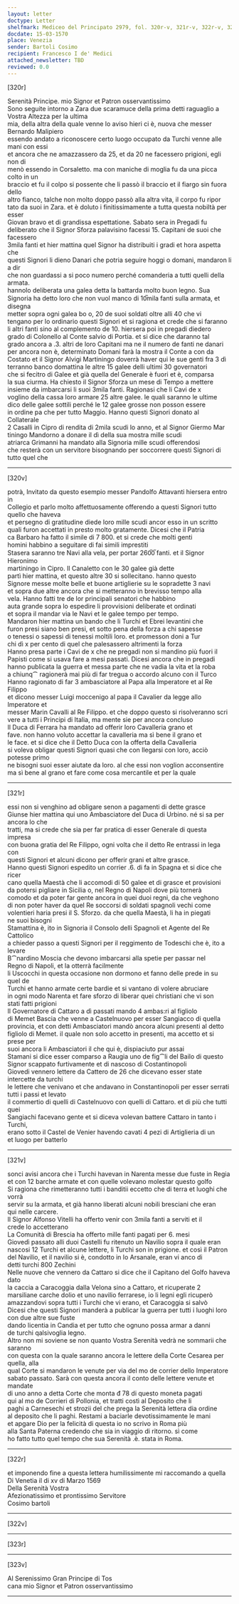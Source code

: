 ```yaml
---
layout: letter
doctype: Letter
shelfmark: Mediceo del Principato 2979, fol. 320r-v, 321r-v, 322r-v, 323r-v
docdate: 15-03-1570
place: Venezia
sender: Bartoli Cosimo
recipient: Francesco I de' Medici
attached_newsletter: TBD
reviewed: 0.0
---
```


[320r]  
  
  
Serenità Principe. mio Signor et Patron osservantissimo  
Sono seguite intorno a Zara due scaramuce della prima detti raguaglio a Vostra Altezza per la ultima  
mia, della altra della quale venne lo aviso hieri ci è, nuova che messer Bernardo Malipiero  
essendo andato a riconoscere certo luogo occupato da Turchi venne alle mani con essi  
et ancora che ne amazzassero da 25, et da 20 ne facessero prigioni, egli non di  
menò essendo in Corsaletto. ma con maniche di moglia fu da una picca colto in un  
braccio et fu il colpo si possente che li passò il braccio et il fiargo sin fuora dello  
altro fianco, talche non molto doppo passò alla altra vita, il corpo fu ripor  
tato da suoi in Zara. et è doluto i finitissimamente a tutta questa nobiltà per esser  
Giovan bravo et di grandissa espettatione. Sabato sera in Pregadi fu  
deliberato che il Signor Sforza palavisino facessi 15. Capitani de suoi che facessero  
3mila fanti et hier mattina quel Signor ha distribuiti i gradi et hora aspetta che  
questi Signori li dieno Danari che potria seguire hoggi o domani, mandaron li a dir  
che non guardassi a si poco numero perché comanderia a tutti quelli della armata.  
hannolo deliberata una galea detta la battarda molto buon legno. Sua  
Signoria ha detto loro che non vuol manco di 10̅mila fanti sulla armata, et disegna  
metter sopra ogni galea bo o, 20 de suoi soldati oltre alli 40 che vi  
tengano per lo ordinario questi Signori et si ragiona et crede che si faranno  
li altri fanti sino al complemento de 10. hiersera poi in pregadi diedero  
grado di Colonello al Conte salvio di Portia. et si dice che daranno tal  
grado ancora a .3. altri de loro Capitani ma ne il numero de fanti ne danari  
per ancora non è, determinato Domani farà la mostra il Conte a con da  
Costato et il Signor Alvigi Martiningo doverrà haver qui le sue genti fra 3 dì  
terranno banco domattina le altre 15 galee delli ultimi 30 governatori  
che si fecitro di Galee et già quella del Generale è fuori et è, comparsa  
la sua ciurma. Ha chiesto il Signor Sforza un mese di Tempo a mettere  
insieme da imbarcarsi li suoi 3mila fanti. Ragionasi che li Cavi de x  
voglino della cassa loro armare 25 altre galee. le quali saranno le ultime  
dico delle galee sottili perché le 12 galee grosse non posson essere  
in ordine pa che per tutto Maggio. Hanno questi Signori donato al Collaterale  
2 Casalli in Cipro di rendita di 2mila scudi lo anno, et al Signor Giermo Mar  
tiningo Mandorno a donare il dì della sua mostra mille scudi  
atriarca Grimanni ha mandato alla Signoria mille scudi offerendosi  
che resterà con un servitore bisognando per soccorrere questi Signori di tutto quel che  
  
---  

[320v]  
  
  
potrà, Invitato da questo esempio messer Pandolfo Attavanti hiersera entro in  
Collegio et parlo molto affettuosamente offerendo a questi Signori tutto quello che haveva  
et persegno di gratitudine diede loro mille scudi ancor esso in un scritto  
quali furon accettati in presto molto gratamente. Dicesi che il Patria  
ca Barbaro ha fatto il simile di 7 800. et si crede che molti genti  
homini habbino a seguitare di fai simili imprestiti  
Stasera saranno tre Navi alla vela, per portar 260̅0̅ fanti. et il Signor Hieronimo  
martiningo in Cipro. Il Canaletto con le 30 galee già dette  
partì hier mattina, et questo altre 30 si sollecitano. hanno questo  
Signore messe molte belle et buone artiglierie su le sopradette 3 navi  
et sopra due altre ancora che si metteranno in brevisso tempo alla  
vela. Hanno fatti tre de lor principali senatori che habbino  
auta grande sopra lo espedire li provvisioni deliberate et ordinati  
et sopra il mandar via le Navi et le galee tempo per tempo.  
Mandaron hier mattina un bando che li Turchi et Ebrei levantini che  
furon presi siano ben presi, et sotto pena della forza a chi sapesse  
o tenessi o sapessi di tenessi moltili loro. et promesson doni a Tur  
chi dì x per cento di quel che palesassero altrimenti la forza  
Hanno presa parte i Cavi de x che ne pregadi non si mandino più fuori il  
Papisti come si usava fare a mesi passati. Dicesi ancora che in pregadi  
hanno publicata la guerra et messa parte che ne vadia la vita et la roba  
a chiunq⁀ ragionerà mai più di far tregua o accordo alcuno con il Turco  
Hanno ragionato di far 3 ambasciatore al Papa alla Imperatore et al Re Filippo  
et dicono messer Luigi moccenigo al papa il Cavalier da legge allo Imperatore et  
messer Marin Cavalli al Re Filippo. et che doppo questo si risolveranno scri  
vere a tutti i Principi di Italia, ma mente sie per ancora concluso  
Il Duca di Ferrara ha mandato ad offerir loro Cavalleria grano et  
fave. non hanno voluto accettar la cavalleria ma sì bene il grano et  
le face. et si dice che il Detto Duca con la offerta della Cavalleria  
si voleva obligar questi Signori quasi che con llegarsi con loro, acciò potesse primo  
ne bisogni suoi esser aiutate da loro. al che essi non voglion acconsentire  
ma sì bene al grano et fare come cosa mercantile et per la quale  
  
---  

[321r]  
  
  
essi non si venghino ad obligare senon a pagamenti di dette grasce  
Giunse hier mattina qui uno Ambasciatore del Duca di Urbino. né si sa per ancora lo che  
tratti, ma si crede che sia per far pratica di esser Generale di questa impresa  
con buona gratia del Re Filippo, ogni volta che il detto Re entrassi in lega con  
questi Signori et alcuni dicono per offerir grani et altre grasce.  
Hanno questi Signori espedito un corrier .6. di fa in Spagna et si dice che ricer  
cano quella Maestà che li accomodi di 50 galee et di grasce et provisioni  
da potersi pigliare in Sicilia o, nel Regno di Napoli dove più tornerà  
comodo et da poter far gente ancora in quei duoi regni, da che veghono  
di non poter haver da quel Re soccorsi di soldati spagnoli vechi come  
volentieri haria presi il S. Sforzo. da che quella Maestà, li ha in piegati  
ne suoi bisogni  
Stamattina è, ito in Signoria il Consolo delli Spagnoli et Agente del Re Cattolico  
a chieder passo a questi Signori per il reggimento de Todeschi che è, ito a levare  
B⁀nardino Moscia che devono imbarcarsi alla spetie per passar nel  
Regno di Napoli, et la otterrà facilmente  
li Uscocchi in questa occasione non dormono et fanno delle prede in su quel de  
Turchi et hanno armate certe bardie et si vantano di volere abruciare  
in ogni modo Narenta et fare sforzo di liberar quei christiani che vi son  
stati fatti prigioni  
Il Governatore di Cattaro a dì passati mando 4 ambas:ri al figliolo  
di Memet Bascia che venne a Castelnuovo per esser Sangiacco di quella  
provincia, et con detti Ambasciatori mandò ancora alcuni presenti al detto  
figliolo di Memet. il quale non solo accetto in presenti, ma accetto et si prese per  
suoi ancora li Ambasciatori il che qui è, dispiaciuto pur assai  
Stamani si dice esser comparso a Raugia uno de fig⁀li del Bailo di questo  
Signor scappato furtivamente et di nascoso di Costantinopoli  
Giovedi vennero lettere da Cattero de 26 che dicevano esser state intercette da turchi  
le lettere che venivano et che andavano in Constantinopoli per esser serrati tutti i passi et levato  
il commertio di quelli di Castelnuovo con quelli di Cattaro. et di più che tutti quei  
Sangiachi facevano gente et si diceva volevan battere Cattaro in tanto i Turchi,  
erano sotto il Castel de Venier havendo cavati 4 pezi di Artiglieria di un  
et luogo per batterlo  
  
---  

[321v]  
  
  
sonci avisi ancora che i Turchi havevan in Narenta messe due fuste in Regia  
et con 12 barche armate et con quelle volevano molestar questo golfo  
Si ragiona che rimetteranno tutti i banditii eccetto che di terra et luoghi che vorrà  
servir su la armata, et già hanno liberati alcuni nobili bresciani che eran  
qui nelle carcere.  
Il Signor Alfonso Vitelli ha offerto venir con 3mila fanti a serviti et il  
crede lo accetterano  
La Comunità di Brescia ha offerto mille fanti pagati per 6. mesi  
Giovedì passato alli duoi Castelli fu ritenuto un Navilio sopra il quale eran  
nascosi 12 Turchi et alcune lettere, li Turchi son in prigione. et così il Patron  
del Navilio, et il navilio si è, condotto in lo Arsanale, eran vi anco di  
detti turchi 800 Zechini  
Nelle nuove che vennero da Cattaro si dice che il Capitano del Golfo haveva dato  
la caccia a Caracoggia dalla Velona sino a Cattaro, et ricuperate 2  
marsiliane carche dolio et uno navilio ferrarese, io li legni egli ricuperò  
amazzandovi sopra tutti i Turchi che vi erano, et Caracoggia si salvò  
Dicesi che questi Signori manderà a publicar la guerra per tutti i luoghi loro  
con due altre sue fuste  
dando licentia in Candia et per tutto che ognuno possa armar a danni  
de turchi qalsivoglia legno.  
Altro non mi soviene se non quanto Vostra Serenità vedrà ne sommarii che saranno  
con questa con la quale saranno ancora le lettere della Corte Cesarea per quella, alla  
qual Corte si mandaron le venute per via del mo de corrier dello Imperatore  
sabato passato. Sarà con questa ancora il conto delle lettere venute et mandate  
di uno anno a detta Corte che monta đ 78 di questo moneta pagati  
qui al mo de Corrieri di Pollonia, et tratti costì al Deposito che li  
paghi a Carnesechi et strozii del che prega la Serenità lettera dia ordine  
al deposito che li paghi. Restami a baciarle devotissimamente le mani  
et apgare Dio per la felicità di questa io no scrivo in Roma più  
alla Santa Paterna credendo che sia in viaggio di ritorno. sì come  
ho fatto tutto quel tempo che sua Serenità .è. stata in Roma.  
  
---  

[322r]  
  
  
et imponendo fine a questa lettera humilissimente mi raccomando a quella  
Di Venetia il di xv di Marzo 1569  
Della Serenità Vostra  
Afezionatissimo et prontissimo Servitore  
Cosimo bartoli  
  
---  

[322v]  
  
  
  
---  

[323r]  
  
  
  
---  

[323v]  
  
  
Al Serenissimo Gran Principe di Tos  
cana mio Signor et Patron osservantissimo  
  
---  

